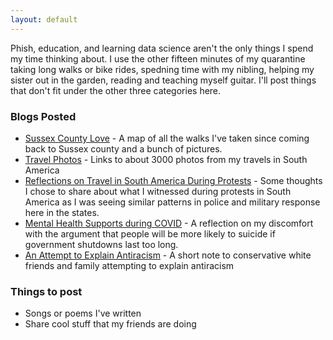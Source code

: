 ```yaml
---
layout: default
---
```


Phish, education, and learning data science aren't the only things I spend my time thinking about.  I use the other fifteen minutes of my quarantine taking long walks or bike rides, spedning time with my nibling, helping my sister out in the garden, reading and teaching myself guitar.  I'll post things that don't fit under the other three categories here.

### Blogs Posted
* [Sussex County Love](https://jroefive.github.io/2020/05/07/Sussex-County-Love.html) - A map of all the walks I've taken since coming back to Sussex county and a bunch of pictures.
* [Travel Photos](https://jroefive.github.io/2020/05/15/Travel-Photos.html) - Links to about 3000 photos from my travels in South America
* [Reflections on Travel in South America During Protests](https://jroefive.github.io/2020/05/31/Reflections-on-traveling-during-protests-in-South-America.html) - Some thoughts I chose to share about what I witnessed during protests in South America as I was seeing similar patterns in police and military response here in the states.
* [Mental Health Supports during COVID](https://jroefive.github.io/2020/05/26/Mental-Health-Supports-during-COVID.html) - A reflection on my discomfort with the argument that people will be more likely to suicide if government shutdowns last too long.
* [An Attempt to Explain Antiracism](https://jroefive.github.io/2020/06/11/An-Attempt-to-Explain-Antiracism.html) - A short note to conservative white friends and family attempting to explain antiracism

### Things to post
* Songs or poems I've written
* Share cool stuff that my friends are doing

